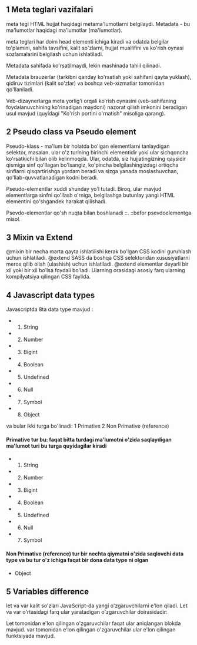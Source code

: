 ## 1 Meta teglari vazifalari

meta tegi HTML hujjat haqidagi metama'lumotlarni belgilaydi. Metadata - bu ma'lumotlar haqidagi ma'lumotlar (ma'lumotlar).

meta teglari har doim head elementi ichiga kiradi va odatda belgilar to'plamini, sahifa tavsifini, kalit so'zlarni, hujjat muallifini va ko'rish oynasi sozlamalarini belgilash uchun ishlatiladi.

Metadata sahifada ko'rsatilmaydi, lekin mashinada tahlil qilinadi.

Metadata brauzerlar (tarkibni qanday ko'rsatish yoki sahifani qayta yuklash), qidiruv tizimlari (kalit so'zlar) va boshqa veb-xizmatlar tomonidan qo'llaniladi.

Veb-dizaynerlarga meta yorlig'i orqali ko'rish oynasini (veb-sahifaning foydalanuvchining ko'rinadigan maydoni) nazorat qilish imkonini beradigan usul mavjud (quyidagi "Ko'rish portini o'rnatish" misoliga qarang).

## 2 Pseudo class va Pseudo element

Pseudo-klass - ma'lum bir holatda bo'lgan elementlarni tanlaydigan selektor, masalan. ular o'z turining birinchi elementidir yoki ular sichqoncha ko'rsatkichi bilan olib kelinmoqda. Ular, odatda, siz hujjatingizning qaysidir qismiga sinf qo'llagan bo'lsangiz, ko'pincha belgilashingizdagi ortiqcha sinflarni qisqartirishga yordam beradi va sizga yanada moslashuvchan, qo'llab-quvvatlanadigan kodni beradi.

Pseudo-elementlar xuddi shunday yo'l tutadi. Biroq, ular mavjud elementlarga sinfni qo'llash o'rniga, belgilashga butunlay yangi HTML elementini qo'shgandek harakat qilishadi.

Psevdo-elementlar qo'sh nuqta bilan boshlanadi ::. ::befor psevdoelementga misol.

## 3 Mixin va Extend

@mixin bir necha marta qayta ishlatilishi kerak bo'lgan CSS kodini guruhlash uchun ishlatiladi. @extend SASS da boshqa CSS selektoridan xususiyatlarni meros qilib olish (ulashish) uchun ishlatiladi. @extend elementlar deyarli bir xil yoki bir xil bo'lsa foydali bo'ladi. Ularning orasidagi asosiy farq ularning kompilyatsiya qilingan CSS faylida.

## 4 Javascript data types


Javascriptda 8ta data type mavjud :

- 1. String
- 2. Number
- 3. Bigint
- 4. Boolean
- 5. Undefined
- 6. Null
- 7. Symbol
- 8. Object

va bular ikki turga bo'linadi: 1 Primative 2 Non Primative (reference)

#### Primative tur bu: faqat bitta turdagi ma'lumotni o'zida saqlaydigan ma'lumot turi bu turga quyidagilar kiradi

- 1. String
- 2. Number
- 3. Bigint
- 4. Boolean
- 5. Undefined
- 6. Null
- 7. Symbol

#### Non Primative (reference) tur bir nechta qiymatni o'zida saqlovchi data type va bu tur o'z ichiga faqat bir dona data type ni olgan

-  Object

## 5 Variables difference 

let va var kalit so'zlari JavaScript-da yangi o'zgaruvchilarni e'lon qiladi. Let va var o'rtasidagi farq ular yaratadigan o'zgaruvchilar doirasidadir:

Let tomonidan e'lon qilingan o'zgaruvchilar faqat ular aniqlangan blokda mavjud.
var tomonidan e'lon qilingan o'zgaruvchilar ular e'lon qilingan funktsiyada mavjud.